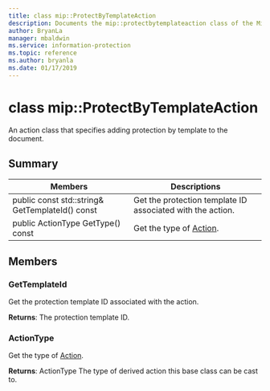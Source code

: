```yaml
---
title: class mip::ProtectByTemplateAction 
description: Documents the mip::protectbytemplateaction class of the Microsoft Information Protection (MIP) SDK.
author: BryanLa
manager: mbaldwin
ms.service: information-protection
ms.topic: reference
ms.author: bryanla
ms.date: 01/17/2019
---
```


# class mip::ProtectByTemplateAction 
An action class that specifies adding protection by template to the document.
  
## Summary
 Members                        | Descriptions                                
--------------------------------|---------------------------------------------
 public const std::string& GetTemplateId() const  |  Get the protection template ID associated with the action.
 public ActionType GetType() const  |  Get the type of [Action](class_mip_action.md).
  
## Members
  
### GetTemplateId
Get the protection template ID associated with the action.

  
**Returns**: The protection template ID.
  
### ActionType
Get the type of [Action](class_mip_action.md).

  
**Returns**: ActionType The type of derived action this base class can be cast to.